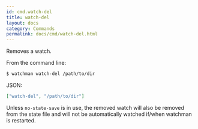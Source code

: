 ```yaml
---
id: cmd.watch-del
title: watch-del
layout: docs
category: Commands
permalink: docs/cmd/watch-del.html
---
```


Removes a watch.

From the command line:

```bash
$ watchman watch-del /path/to/dir
```

JSON:

```json
["watch-del", "/path/to/dir"]
```

Unless `no-state-save` is in use, the removed watch will also be removed
from the state file and will not be automatically watched if/when watchman
is restarted.
